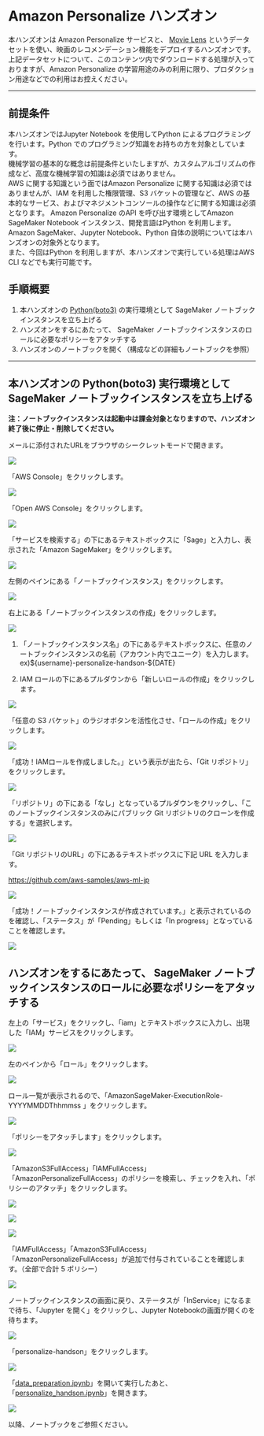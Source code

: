 # Amazon Personalize ハンズオン

本ハンズオンは Amazon Personalize サービスと、 [Movie Lens](https://grouplens.org/datasets/movielens/) というデータセットを使い、映画のレコメンデーション機能をデプロイするハンズオンです。  
上記データセットについて、このコンテンツ内でダウンロードする処理が入っておりますが、Amazon Personalize の学習用途のみの利用に限り、プロダクション用途などでの利用はお控えください。

---

## 前提条件
本ハンズオンではJupyter Notebook を使用してPython によるプログラミングを行います。Python でのプログラミング知識をお持ちの方を対象としています。  
機械学習の基本的な概念は前提条件といたしますが、カスタムアルゴリズムの作成など、高度な機械学習の知識は必須ではありません。  
AWS に関する知識という面ではAmazon Personalize に関する知識は必須ではありませんが、IAM を利用した権限管理、S3 バケットの管理など、AWS の基本的なサービス、およびマネジメントコンソールの操作などに関する知識は必須となります。
Amazon Personalize のAPI を呼び出す環境としてAmazon SageMaker Notebook インスタンス、開発言語はPython を利用します。  
Amazon SageMaker、Jupyter Notebook、Python 自体の説明については本ハンズオンの対象外となります。  
また、今回はPython を利用しますが、本ハンズオンで実行している処理はAWS CLI などでも実行可能です。


## 手順概要

1. 本ハンズオンの [Python(boto3)](https://aws.amazon.com/jp/sdk-for-python/) の実行環境として SageMaker ノートブックインスタンスを立ち上げる
2. ハンズオンをするにあたって、 SageMaker ノートブックインスタンスのロールに必要なポリシーをアタッチする
3. ハンズオンのノートブックを開く（構成などの詳細もノートブックを参照）

---

## 本ハンズオンの Python(boto3) 実行環境として SageMaker ノートブックインスタンスを立ち上げる

**注：ノートブックインスタンスは起動中は課金対象となりますので、ハンズオン終了後に停止・削除してください。**

メールに添付されたURLをブラウザのシークレットモードで開きます。

![](media/image1.png)

「AWS Console」をクリックします。

![](media/image2.png)

「Open AWS Console」をクリックします。

![](media/image3.png)

「サービスを検索する」の下にあるテキストボックスに「Sage」と入力し、表示された「Amazon
SageMaker」をクリックします。

![](media/image4.png)

左側のペインにある「ノートブックインスタンス」をクリックします。

![](media/image5.png)

右上にある「ノートブックインスタンスの作成」をクリックします。

![](media/image6.png)

1.  「ノートブックインスタンス名」の下にあるテキストボックスに、任意のノートブックインスタンスの名前（アカウント内でユニーク）を入力します。\
    ex)\${username}-personalize-handson-\${DATE}

2.  IAM
    ロールの下にあるプルダウンから「新しいロールの作成」をクリックします。

![](media/image7.png)

「任意の S3
バケット」のラジオボタンを活性化させ、「ロールの作成」をクリックします。

![](media/image8.png)

「成功！IAMロールを作成しました。」という表示が出たら、「Git
リポジトリ」をクリックします。

![](media/image9.png)

「リポジトリ」の下にある「なし」となっているプルダウンをクリックし、「このノートブックインスタンスのみにパブリック
Git リポジトリのクローンを作成する」を選択します。

![](media/image10.png)

「Git リポジトリのURL」の下にあるテキストボックスに下記 URL
を入力します。

<https://github.com/aws-samples/aws-ml-jp>

![](media/image11.png)

「成功！ノートブックインスタンスが作成されています。」と表示されているのを確認し、「ステータス」が「Pending」もしくは「In
progress」となっていることを確認します。

![](media/image12.png)

## ハンズオンをするにあたって、 SageMaker ノートブックインスタンスのロールに必要なポリシーをアタッチする

左上の「サービス」をクリックし、「iam」とテキストボックスに入力し、出現した「IAM」サービスをクリックします。

![](media/image13.png)

左のペインから「ロール」をクリックします。

![](media/image14.png)

ロール一覧が表示されるので、「AmazonSageMaker-ExecutionRole-YYYYMMDDThhmmss
」をクリックします。

![](media/image15.png)

「ポリシーをアタッチします」をクリックします。

![](media/image16.png)

「AmazonS3FullAccess」「IAMFullAccess」「AmazonPersonalizeFullAccess」のポリシーを検索し、チェックを入れ、「ポリシーのアタッチ」をクリックします。

![](media/image17.png)

![](media/image18.png)

![](media/image19.png)

「IAMFullAccess」「AmazonS3FullAccess」「AmazonPersonalizeFullAccess」が追加で付与されていることを確認します。（全部で合計
5 ポリシー）

![](media/image20.png)

ノートブックインスタンスの画面に戻り、ステータスが「InService」になるまで待ち、「Jupyter
を開く」をクリックし、Jupyter Notebookの画面が開くのを待ちます。

![](media/image21.png)

「personalize-handson」をクリックします。

![](media/image22.png)

「[data_preparation.ipynb](./data_preparation.ipynb)」を開いて実行したあと、「[personalize_handson.ipynb](./personalize_handson.ipynb)」を開きます。

![](media/image23.png)

以降、ノートブックをご参照ください。
